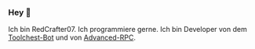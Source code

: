 ### Hey 👋
Ich bin RedCrafter07. Ich programmiere gerne. Ich bin Developer von dem [Toolchest-Bot](https://github.com/toolchestbot) und von [Advanced-RPC](https://github.om/advancedrpc).
